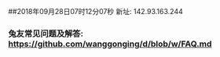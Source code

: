 ##2018年09月28日07时12分07秒 新址: 142.93.163.244
### 兔友常见问题及解答: https://github.com/wanggonging/d/blob/w/FAQ.md

